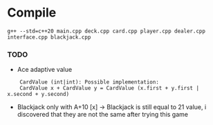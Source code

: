 # Compile
```
g++ --std=c++20 main.cpp deck.cpp card.cpp player.cpp dealer.cpp interface.cpp blackjack.cpp
```

### TODO
- Ace adaptive value   
```
    CardValue (int|int): Possible implementation:
    CardValue x + CardValue y = CardValue (x.first + y.first | x.second + y.second)
```
- Blackjack only with A+10 [x]
    -> Blackjack is still equal to 21 value, i discovered that they are not the same after trying this game 

